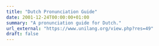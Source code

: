 ```yaml
---
title: "Dutch Pronunciation Guide"
date: 2001-12-24T00:00:00+01:00
summary: "A pronunciation guide for Dutch."
url_external: "https://www.unilang.org/view.php?res=49"
draft: false
---
```




